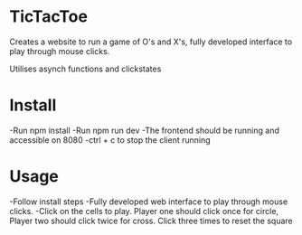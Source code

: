 # TicTacToe
Creates a website to run a game of O's and X's, fully developed interface to play through mouse clicks.

Utilises asynch functions and clickstates


# Install
-Run npm install
-Run npm run dev
-The frontend should be running and accessible on 8080
-ctrl + c to stop the client running

# Usage
-Follow install steps
-Fully developed web interface to play through mouse clicks.
-Click on the cells to play. Player one should click once for circle, Player two should click twice for cross. Click three times to reset the square